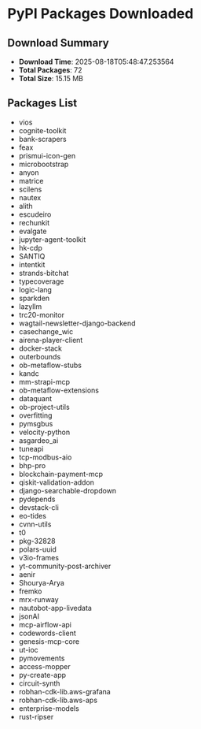 # PyPI Packages Downloaded

## Download Summary
- **Download Time**: 2025-08-18T05:48:47.253564
- **Total Packages**: 72
- **Total Size**: 15.15 MB

## Packages List
- vios
- cognite-toolkit
- bank-scrapers
- feax
- prismui-icon-gen
- microbootstrap
- anyon
- matrice
- scilens
- nautex
- alith
- escudeiro
- rechunkit
- evalgate
- jupyter-agent-toolkit
- hk-cdp
- SANTIQ
- intentkit
- strands-bitchat
- typecoverage
- logic-lang
- sparkden
- lazyllm
- trc20-monitor
- wagtail-newsletter-django-backend
- casechange_wic
- airena-player-client
- docker-stack
- outerbounds
- ob-metaflow-stubs
- kandc
- mm-strapi-mcp
- ob-metaflow-extensions
- dataquant
- ob-project-utils
- overfitting
- pymsgbus
- velocity-python
- asgardeo_ai
- tuneapi
- tcp-modbus-aio
- bhp-pro
- blockchain-payment-mcp
- qiskit-validation-addon
- django-searchable-dropdown
- pydepends
- devstack-cli
- eo-tides
- cvnn-utils
- t0
- pkg-32828
- polars-uuid
- v3io-frames
- yt-community-post-archiver
- aenir
- Shourya-Arya
- fremko
- mrx-runway
- nautobot-app-livedata
- jsonAI
- mcp-airflow-api
- codewords-client
- genesis-mcp-core
- ut-ioc
- pymovements
- access-mopper
- py-create-app
- circuit-synth
- robhan-cdk-lib.aws-grafana
- robhan-cdk-lib.aws-aps
- enterprise-models
- rust-ripser

